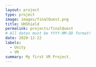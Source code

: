 ```yaml
---
layout: project
type: project
image: images/finalQuest.png
title: UHShield
permalink: projects/finalQuest
# All dates must be YYYY-MM-DD format!
date: 2020-12-22
labels:
  - Unity
  - VR
summary: My first VR Project.
---
```


<div class="ui embed" data-source="youtube" data-id="l-PTDldaLsA" >
